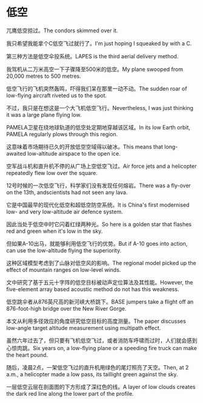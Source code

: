 # 低空

<p><span class="chinese">兀鹰低空掠过。</span><span class="english">The condors skimmed over it.</span></p>

<p><span class="chinese">我只希望我能拿个C低空飞过就行了。</span><span class="english">I'm just hoping I squeaked by with a C.</span></p>

<p><span class="chinese">第三种方法是低空伞投系统。</span><span class="english">LAPES is the third aerial delivery method.</span></p>

<p><span class="chinese">我驾机从二万米高空一下子骤降至500米的低空。</span><span class="english">My plane swooped from 20,000 metres to 500 metres.</span></p>

<p><span class="chinese">低空飞行的飞机突然轰鸣，吓得我们呆在那里一动不动。</span><span class="english">The sudden roar of low-flying aircraft riveted us to the spot.</span></p>

<p><span class="chinese">不过，我只是在想这是一个大飞机低空飞行。</span><span class="english">Nevertheless, I was just thinking it was a large plane flying low.</span></p>

<p><span class="chinese">PAMELA卫星在绕地球轨道的低空处定期地穿越该区域。</span><span class="english">In its low Earth orbit, PAMELA regularly plows through this region.</span></p>

<p><span class="chinese">这意味着市场期待已久的开放低空空域得以破冰。</span><span class="english">This means that long-awaited low-altitude airspace to the open ice.</span></p>

<p><span class="chinese">空军战斗机和直升机不停的从广场上空低空飞过。</span><span class="english">Air force jets and a helicopter repeatedly flew low over the square.</span></p>

<p><span class="chinese">12号时候的一次低空飞行，科学家们没有发现任何熔岩。</span><span class="english">There was a fly-over on the 13th, andscientists had not seen any lava.</span></p>

<p><span class="chinese">它是中国最早的现代化低空和超低空防空系统。</span><span class="english">It is China's first modernised low- and very low-altitude air defence system.</span></p>

<p><span class="chinese">因此当处于低空中时它闪着红绿两种光。</span><span class="english">So here is a golden star that flashes red and green when it's low in the sky.</span></p>

<p><span class="chinese">但如果A-10出马，就能够利用低空飞行的优势。</span><span class="english">But if A-10 goes into action, can use the low-altitude flying the superiority.</span></p>

<p><span class="chinese">这种区域模型考虑到了山脉对低空风的影响。</span><span class="english">The regional model picked up the effect of mountain ranges on low-level winds.</span></p>

<p><span class="chinese">文中研究了基于五元十字阵的低空目标被动声定位算法及其性能。</span><span class="english">However, the five-element array based acoustic method do not has this weakness.</span></p>

<p><span class="chinese">低空跳伞者从876英尺高的新河峡大桥跳下。</span><span class="english">BASE jumpers take a flight off an 876-foot-high bridge over the New River Gorge.</span></p>

<p><span class="chinese">本文从利用多径效应的角度研究低空目标的高度测量。</span><span class="english">The paper discusses low-angle target altitude measurement using multipath effect.</span></p>

<p><span class="chinese">虽然六年过去了，但只要有飞机低空飞过，或者消防车呼啸而过时，人们就会感到心惊肉跳。</span><span class="english">Six years on, a low-flying plane or a speeding fire truck can make the heart pound.</span></p>

<p><span class="chinese">随后，凌晨2点，一架低空飞过的直升机用绿色的尾灯照亮了天空。</span><span class="english">Then, at 2 a.m., a helicopter made a low pass, its taillight green against the sky.</span></p>

<p><span class="chinese">一层低空云层在剖面图的下方形成了深红色的线。</span><span class="english">A layer of low clouds creates the dark red line along the lower part of the profile.</span></p>

